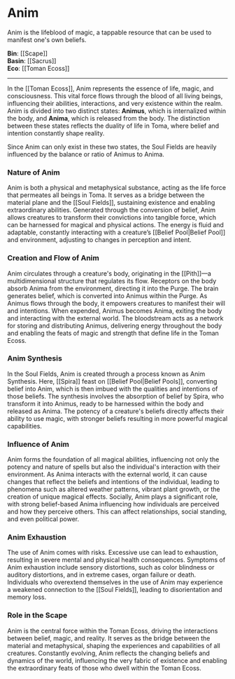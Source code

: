 <!-- wiki-header-section:start -->
# Anim

Anim is the lifeblood of magic, a tappable resource that can be used to manifest one's own beliefs.

<!-- wiki-header-section:end -->

<!-- not-for-live-publishing:start -->
<!-- obsidian-pull:start -->
**Bin**: [[Scape]]  
**Basin**: [[Sacrus]]  
**Eco**: [[Toman Ecoss]]

---

In the [[Toman Ecoss]], Anim represents the essence of life, magic, and consciousness. This vital force flows through the blood of all living beings, influencing their abilities, interactions, and very existence within the realm. Anim is divided into two distinct states: **Animus**, which is internalized within the body, and **Anima**, which is released from the body. The distinction between these states reflects the duality of life in Toma, where belief and intention constantly shape reality.

Since Anim can only exist in these two states, the Soul Fields are heavily influenced by the balance or ratio of Animus to Anima.

### Nature of Anim

Anim is both a physical and metaphysical substance, acting as the life force that permeates all beings in Toma. It serves as a bridge between the material plane and the [[Soul Fields]], sustaining existence and enabling extraordinary abilities. Generated through the conversion of belief, Anim allows creatures to transform their convictions into tangible force, which can be harnessed for magical and physical actions. The energy is fluid and adaptable, constantly interacting with a creature’s [[Belief Pool|Belief Pool]] and environment, adjusting to changes in perception and intent.

### Creation and Flow of Anim

Anim circulates through a creature's body, originating in the [[Pith]]—a multidimensional structure that regulates its flow. Receptors on the body absorb Anima from the environment, directing it into the Purge. The brain generates belief, which is converted into Animus within the Purge. As Animus flows through the body, it empowers creatures to manifest their will and intentions. When expended, Animus becomes Anima, exiting the body and interacting with the external world. The bloodstream acts as a network for storing and distributing Animus, delivering energy throughout the body and enabling the feats of magic and strength that define life in the Toman Ecoss.

### Anim Synthesis

In the Soul Fields, Anim is created through a process known as Anim Synthesis. Here, [[Spira]] feast on [[Belief Pool|Belief Pools]], converting belief into Anim, which is then imbued with the qualities and intentions of those beliefs. The synthesis involves the absorption of belief by Spira, who transform it into Animus, ready to be harnessed within the body and released as Anima. The potency of a creature's beliefs directly affects their ability to use magic, with stronger beliefs resulting in more powerful magical capabilities.

### Influence of Anim

Anim forms the foundation of all magical abilities, influencing not only the potency and nature of spells but also the individual's interaction with their environment. As Anima interacts with the external world, it can cause changes that reflect the beliefs and intentions of the individual, leading to phenomena such as altered weather patterns, vibrant plant growth, or the creation of unique magical effects. Socially, Anim plays a significant role, with strong belief-based Anima influencing how individuals are perceived and how they perceive others. This can affect relationships, social standing, and even political power.

### Anim Exhaustion

The use of Anim comes with risks. Excessive use can lead to exhaustion, resulting in severe mental and physical health consequences. Symptoms of Anim exhaustion include sensory distortions, such as color blindness or auditory distortions, and in extreme cases, organ failure or death. Individuals who overextend themselves in the use of Anim may experience a weakened connection to the [[Soul Fields]], leading to disorientation and memory loss.

### Role in the Scape

Anim is the central force within the Toman Ecoss, driving the interactions between belief, magic, and reality. It serves as the bridge between the material and metaphysical, shaping the experiences and capabilities of all creatures. Constantly evolving, Anim reflects the changing beliefs and dynamics of the world, influencing the very fabric of existence and enabling the extraordinary feats of those who dwell within the Toman Ecoss.
<!-- obsidian-pull:end -->
<!-- not-for-live-publishing:end -->